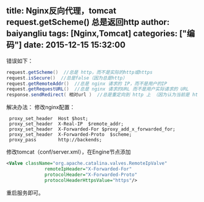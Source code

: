 title: Nginx反向代理，tomcat request.getScheme() 总是返回http
author: baiyangliu
tags: [Nginx,Tomcat]
categories: ["编码"]
date: 2015-12-15 15:32:00
---
错误如下：
```java
request.getScheme()  //总是 http，而不是实际的http或https  
request.isSecure()  //总是false（因为总是http）  
request.getRemoteAddr()  //总是 nginx 请求的 IP，而不是用户的IP  
request.getRequestURL()  //总是 nginx 请求的URL 而不是用户实际请求的 URL  
response.sendRedirect( 相对url )  //总是重定向到 http 上 （因为认为当前是 http 请求）
```
<!--more-->
解决办法：
修改nginx配置：
```shell
 proxy_set_header  Host $host;
 proxy_set_header  X-Real-IP  $remote_addr;
 proxy_set_header  X-Forwarded-For $proxy_add_x_forwarded_for;
 proxy_set_header  X-Forwarded-Proto  $scheme;
 proxy_pass        http://backends;
```
修改tomcat（conf/server.xml），在Engine节点添加
```xml
<Valve className="org.apache.catalina.valves.RemoteIpValve"
              remoteIpHeader="X-Forwarded-For"
              protocolHeader="X-Forwarded-Proto"
              protocolHeaderHttpsValue="https"/>
```
重启服务即可。